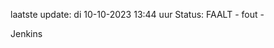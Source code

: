 laatste update: 
di 10-10-2023 13:44   uur 
Status: FAALT - fout - 
<div class="service R">Jenkins</div>
